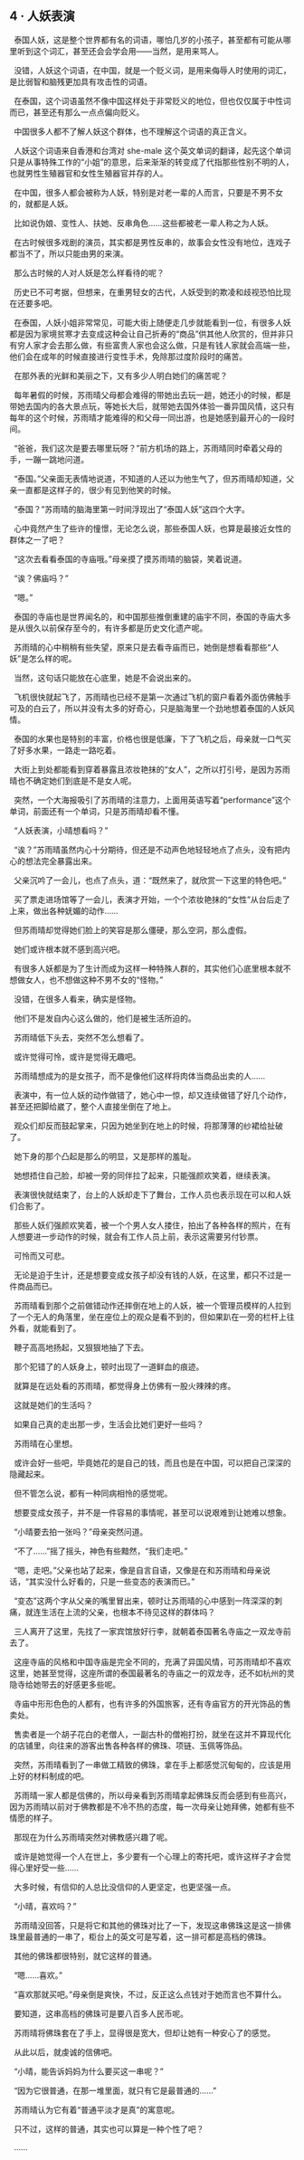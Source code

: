## 4 · 人妖表演

  泰国人妖，这是整个世界都有名的词语，哪怕几岁的小孩子，甚至都有可能从哪里听到这个词汇，甚至还会会学会用——当然，是用来骂人。

 
没错，人妖这个词语，在中国，就是一个贬义词，是用来侮辱人时使用的词汇，是比弱智和脑残更加具有攻击性的词语。

 
在泰国，这个词语虽然不像中国这样处于非常贬义的地位，但也仅仅属于中性词而已，甚至还有那么一点点偏向贬义。

  中国很多人都不了解人妖这个群体，也不理解这个词语的真正含义。

 
人妖这个词语来自香港和台湾对 she-male 这个英文单词的翻译，起先这个单词只是从事特殊工作的“小姐”的意思，后来渐渐的转变成了代指那些性别不明的人，也就男性生殖器官和女性生殖器官并存的人。

 
在中国，很多人都会被称为人妖，特别是对老一辈的人而言，只要是不男不女的，就都是人妖。

  比如说伪娘、变性人、扶她、反串角色……这些都被老一辈人称之为人妖。

 
在古时候很多戏剧的演员，其实都是男性反串的，故事会女性没有地位，连戏子都当不了，所以只能由男的来演。

  那么古时候的人对人妖是怎么样看待的呢？

 
历史已不可考据，但想来，在重男轻女的古代，人妖受到的欺凌和歧视恐怕比现在还要多吧。

 
在泰国，人妖小姐非常常见，可能大街上随便走几步就能看到一位，有很多人妖都是因为家境贫寒才去变成这种会让自己折寿的“商品”供其他人欣赏的，但并非只有穷人家才会去那么做，有些富贵人家也会这么做，只是有钱人家就会高端一些，他们会在成年的时候直接进行变性手术，免除那过度阶段时的痛苦。

  在那外表的光鲜和美丽之下，又有多少人明白她们的痛苦呢？

 
每年暑假的时候，苏雨晴父母都会难得的带她出去玩一趟，她还小的时候，都是带她去国内的各大景点玩，等她长大后，就带她去国外体验一番异国风情，这只有每年的这个时候，苏雨晴才能难得的和父母一同出游，也是她感到最开心的一段时间。

 
“爸爸，我们这次是要去哪里玩呀？”前方机场的路上，苏雨晴同时牵着父母的手，一蹦一跳地问道。

 
“泰国。”父亲面无表情地说道，不知道的人还以为他生气了，但苏雨晴却知道，父亲一直都是这样子的，很少有见到他笑的时候。

  “泰国？”苏雨晴的脑海里第一时间浮现出了“泰国人妖”这四个大字。

 
心中竟然产生了些许的憧憬，无论怎么说，那些泰国人妖，也算是最接近女性的群体之一了吧？

  “这次去看看泰国的寺庙哦。”母亲摸了摸苏雨晴的脑袋，笑着说道。

  “诶？佛庙吗？”

  “嗯。”

 
泰国的寺庙也是世界闻名的，和中国那些推倒重建的庙宇不同，泰国的寺庙大多是从很久以前保存至今的，有许多都是历史文化遗产呢。

 
苏雨晴的心中稍稍有些失望，原来只是去看寺庙而已，她倒是想看看那些“人妖”是怎么样的呢。

  当然，这句话只能放在心底里，她是不会说出来的。

 
飞机很快就起飞了，苏雨晴也已经不是第一次通过飞机的窗户看着外面仿佛触手可及的白云了，所以并没有太多的好奇心，只是脑海里一个劲地想着泰国的人妖风情。

 
泰国的水果也是特别的丰富，价格也很是低廉，下了飞机之后，母亲就一口气买了好多水果，一路走一路吃着。

 
大街上到处都能看到穿着暴露且浓妆艳抹的“女人”，之所以打引号，是因为苏雨晴也不确定她们到底是不是女人呢。

 
突然，一个大海报吸引了苏雨晴的注意力，上面用英语写着“performance”这个单词，前面还有一个单词，只是苏雨晴却看不懂。

  “人妖表演，小晴想看吗？”

 
“诶？”苏雨晴虽然内心十分期待，但还是不动声色地轻轻地点了点头，没有把内心的想法完全暴露出来。

  父亲沉吟了一会儿，也点了点头，道：“既然来了，就欣赏一下这里的特色吧。”

 
买了票走进场馆等了一会儿，表演才开始，一个个浓妆艳抹的“女性”从台后走了上来，做出各种妩媚的动作……

  但苏雨晴却觉得她们脸上的笑容是那么僵硬，那么空洞，那么虚假。

  她们或许根本就不感到高兴吧。

 
有很多人妖都是为了生计而成为这样一种特殊人群的，其实他们心底里根本就不想做女人，也不想做这种不男不女的“怪物。”

  没错，在很多人看来，确实是怪物。

  他们不是发自内心这么做的，他们是被生活所迫的。

  苏雨晴低下头去，突然不怎么想看了。

  或许觉得可怜，或许是觉得无趣吧。

  苏雨晴想成为的是女孩子，而不是像他们这样将肉体当商品出卖的人……

 
表演中，有一位人妖的动作做错了，她心中一惊，却又连续做错了好几个动作，甚至还把脚给崴了，整个人直接坐倒在了地上。

 
观众们却反而鼓起掌来，只因为她坐到在地上的时候，将那薄薄的纱裙给扯破了。

  她下身的那个凸起是那么的明显，又是那样的羞耻。

  她想捂住自己脸，却被一旁的同伴拉了起来，只能强颜欢笑着，继续表演。

 
表演很快就结束了，台上的人妖却走下了舞台，工作人员也表示现在可以和人妖们合影了。

 
那些人妖们强颜欢笑着，被一个个男人女人搂住，拍出了各种各样的照片，在有人想要进一步动作的时候，就会有工作人员上前，表示这需要另付钞票。

  可怜而又可悲。

 
无论是迫于生计，还是想要变成女孩子却没有钱的人妖，在这里，都只不过是一件商品而已。

 
苏雨晴看到那个之前做错动作还摔倒在地上的人妖，被一个管理员模样的人拉到了一个无人的角落里，坐在座位上的观众是看不到的，但如果趴在一旁的栏杆上往外看，就能看到了。

  鞭子高高地扬起，又狠狠地抽了下去。

  那个犯错了的人妖身上，顿时出现了一道鲜血的痕迹。

  就算是在远处看的苏雨晴，都觉得身上仿佛有一股火辣辣的疼。

  这就是她们的生活吗？

  如果自己真的走出那一步，生活会比她们更好一些吗？

  苏雨晴在心里想。

 
或许会好一些吧，毕竟她花的是自己的钱，而且也是在中国，可以把自己深深的隐藏起来。

  但不管怎么说，都有一种同病相怜的感觉呢。

  想要变成女孩子，并不是一件容易的事情呢，甚至可以说艰难到让她难以想象。

  “小晴要去拍一张吗？”母亲突然问道。

  “不了……”摇了摇头，神色有些黯然，“我们走吧。”

 
“嗯，走吧。”父亲也站了起来，像是自言自语，又像是在和苏雨晴和母亲说话，“其实没什么好看的，只是一些变态的表演而已。”

 
“变态”这两个字从父亲的嘴里冒出来，顿时让苏雨晴的心中感到一阵深深的刺痛，就连生活在上流的父亲，也根本不待见这样的群体吗？

 
三人离开了这里，先找了一家宾馆放好行李，就朝着泰国著名寺庙之一双龙寺前去了。

 
这座寺庙的风格和中国寺庙是完全不同的，充满了异国风情，可苏雨晴却不喜欢这里，她甚至觉得，这座所谓的泰国最著名的寺庙之一的双龙寺，还不如杭州的灵隐寺给她带去的好感更多些呢。

 
寺庙中形形色色的人都有，也有许多的外国旅客，还有寺庙官方的开光饰品的售卖处。

 
售卖者是一个胡子花白的老僧人，一副古朴的僧袍打扮，就坐在这并不算现代化的店铺里，向往来的游客出售各种各样的佛珠、项链、玉佩等饰品。

 
突然，苏雨晴看到了一串做工精致的佛珠，拿在手上都感觉沉甸甸的，应该是用上好的材料制成的吧。

 
苏雨晴一家人都是信佛的，所以母亲看到苏雨晴拿起佛珠反而会感到有些高兴，因为苏雨晴以前对于佛教都是不冷不热的态度，每一次母亲让她拜佛，她都有些不情愿的样子。

  那现在为什么苏雨晴突然对佛教感兴趣了呢。

 
或许是她觉得一个人在世上，多少要有一个心理上的寄托吧，或许这样子才会觉得心里好受一些……

  大多时候，有信仰的人总比没信仰的人更坚定，也更坚强一点。

  “小晴，喜欢吗？”

 
苏雨晴没回答，只是将它和其他的佛珠对比了一下，发现这串佛珠这是这一排佛珠里最普通的一串了，柜台上的英文可是写着，这一排可都是高档的佛珠。

  其他的佛珠都很特别，就它这样的普通。

  “嗯……喜欢。”

  “喜欢那就买吧。”母亲倒是爽快，不过，反正这么点钱对于她而言也不算什么。

  要知道，这串高档的佛珠可是要八百多人民币呢。

  苏雨晴将佛珠套在了手上，显得很是宽大，但却让她有一种安心了的感觉。

  从此以后，就虔诚的信佛吧。

  “小晴，能告诉妈妈为什么要买这一串呢？”

  “因为它很普通，在那一堆里面，就只有它是最普通的……”

  苏雨晴认为它有着“普通平淡才是真”的寓意呢。

  只不过，这样的普通，其实也可以算是一种个性了吧？

  ……
